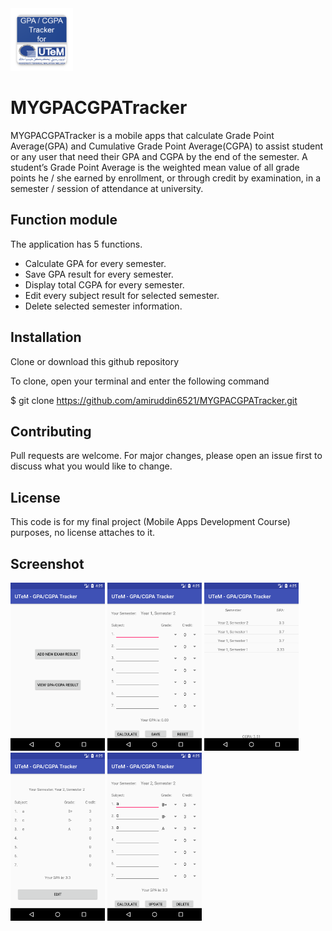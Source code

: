 <img src="https://github.com/amiruddin6521/MYGPACGPATracker/blob/master/screenshots/logo.png" width="100" height="100">

# MYGPACGPATracker
MYGPACGPATracker is a mobile apps that calculate Grade Point Average(GPA) and Cumulative Grade Point Average(CGPA) to assist student 
or any user that need their GPA and CGPA by the end of the semester. A student’s Grade Point Average is the weighted mean value of all 
grade points he / she earned by enrollment, or through credit by examination, in a semester / session of attendance at university.

## Function module
The application has 5 functions.
- Calculate GPA for every semester.
- Save GPA result for every semester.
- Display total CGPA for every semester.
- Edit every subject result for selected semester.
- Delete selected semester information.

## Installation
Clone or download this github repository

To clone, open your terminal and enter the following command

$ git clone https://github.com/amiruddin6521/MYGPACGPATracker.git

## Contributing
Pull requests are welcome. For major changes, please open an issue first to discuss what you would like to change.

## License
This code is for my final project (Mobile Apps Development Course) purposes, no license attaches to it.

## Screenshot
<img src="https://github.com/amiruddin6521/MYGPACGPATracker/blob/master/screenshots/1.png" width="30%" height="30%"> <img src="https://github.com/amiruddin6521/MYGPACGPATracker/blob/master/screenshots/2.png" width="30%" height="30%"> <img src="https://github.com/amiruddin6521/MYGPACGPATracker/blob/master/screenshots/3.png" width="30%" height="30%">
<img src="https://github.com/amiruddin6521/MYGPACGPATracker/blob/master/screenshots/4.png" width="30%" height="30%"> <img src="https://github.com/amiruddin6521/MYGPACGPATracker/blob/master/screenshots/5.png" width="30%" height="30%">
